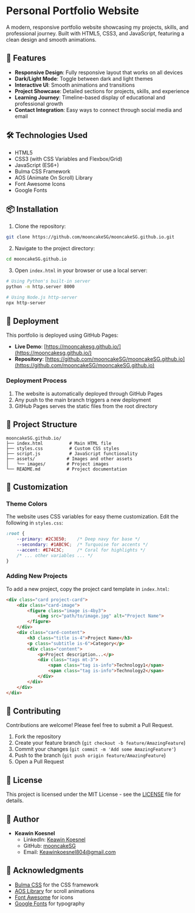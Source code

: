 # Personal Portfolio Website

A modern, responsive portfolio website showcasing my projects, skills, and professional journey. Built with HTML5, CSS3, and JavaScript, featuring a clean design and smooth animations.

## 🌟 Features

- **Responsive Design**: Fully responsive layout that works on all devices
- **Dark/Light Mode**: Toggle between dark and light themes
- **Interactive UI**: Smooth animations and transitions
- **Project Showcase**: Detailed sections for projects, skills, and experience
- **Learning Journey**: Timeline-based display of educational and professional growth
- **Contact Integration**: Easy ways to connect through social media and email

## 🛠️ Technologies Used

- HTML5
- CSS3 (with CSS Variables and Flexbox/Grid)
- JavaScript (ES6+)
- Bulma CSS Framework
- AOS (Animate On Scroll) Library
- Font Awesome Icons
- Google Fonts

## 📦 Installation

1. Clone the repository:
```bash
git clone https://github.com/mooncakeSG/mooncakeSG.github.io.git
```

2. Navigate to the project directory:
```bash
cd mooncakeSG.github.io
```

3. Open `index.html` in your browser or use a local server:
```bash
# Using Python's built-in server
python -m http.server 8000

# Using Node.js http-server
npx http-server
```

## 🚀 Deployment

This portfolio is deployed using GitHub Pages:

- **Live Demo**: [https://mooncakesg.github.io/](https://mooncakesg.github.io/)
- **Repository**: [https://github.com/mooncakeSG/mooncakeSG.github.io](https://github.com/mooncakeSG/mooncakeSG.github.io)

### Deployment Process

1. The website is automatically deployed through GitHub Pages
2. Any push to the main branch triggers a new deployment
3. GitHub Pages serves the static files from the root directory

## 📝 Project Structure

```
mooncakeSG.github.io/
├── index.html          # Main HTML file
├── styles.css          # Custom CSS styles
├── script.js           # JavaScript functionality
├── assets/            # Images and other assets
│   └── images/        # Project images
└── README.md          # Project documentation
```

## 🔧 Customization

### Theme Colors
The website uses CSS variables for easy theme customization. Edit the following in `styles.css`:

```css
:root {
    --primary: #2C3E50;    /* Deep navy for base */
    --secondary: #1ABC9C;  /* Turquoise for accents */
    --accent: #E74C3C;     /* Coral for highlights */
    /* ... other variables ... */
}
```

### Adding New Projects
To add a new project, copy the project card template in `index.html`:

```html
<div class="card project-card">
    <div class="card-image">
        <figure class="image is-4by3">
            <img src="path/to/image.jpg" alt="Project Name">
        </figure>
    </div>
    <div class="card-content">
        <h3 class="title is-4">Project Name</h3>
        <p class="subtitle is-6">Category</p>
        <div class="content">
            <p>Project description...</p>
            <div class="tags mt-3">
                <span class="tag is-info">Technology1</span>
                <span class="tag is-info">Technology2</span>
            </div>
        </div>
    </div>
</div>
```

## 🤝 Contributing

Contributions are welcome! Please feel free to submit a Pull Request.

1. Fork the repository
2. Create your feature branch (`git checkout -b feature/AmazingFeature`)
3. Commit your changes (`git commit -m 'Add some AmazingFeature'`)
4. Push to the branch (`git push origin feature/AmazingFeature`)
5. Open a Pull Request

## 📄 License

This project is licensed under the MIT License - see the [LICENSE](LICENSE) file for details.

## 👤 Author

- **Keawin Koesnel**
  - LinkedIn: [Keawin Koesnel](https://www.linkedin.com/in/keawin-calvin-koesnel-612715235/)
  - GitHub: [mooncakeSG](https://github.com/mooncakeSG)
  - Email: Keawinkoesnel804@gmail.com

## 🙏 Acknowledgments

- [Bulma CSS](https://bulma.io/) for the CSS framework
- [AOS Library](https://michalsnik.github.io/aos/) for scroll animations
- [Font Awesome](https://fontawesome.com/) for icons
- [Google Fonts](https://fonts.google.com/) for typography

